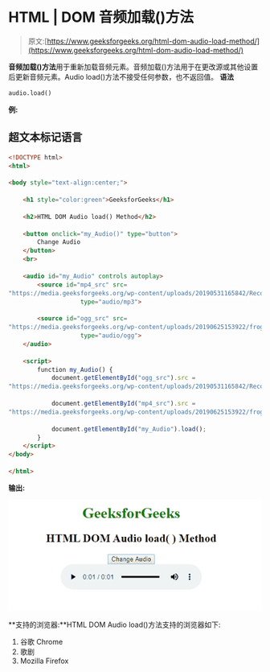 # HTML | DOM 音频加载()方法

> 原文:[https://www.geeksforgeeks.org/html-dom-audio-load-method/](https://www.geeksforgeeks.org/html-dom-audio-load-method/)

**音频加载()方法**用于重新加载音频元素。音频加载()方法用于在更改源或其他设置后更新音频元素。Audio load()方法不接受任何参数，也不返回值。
**语法**

```html
audio.load()
```

**例:**

## 超文本标记语言

```html
<!DOCTYPE html>
<html>

<body style="text-align:center;">

    <h1 style="color:green">GeeksforGeeks</h1>

    <h2>HTML DOM Audio load() Method</h2>

    <button onclick="my_Audio()" type="button">
        Change Audio
    </button>
    <br>

    <audio id="my_Audio" controls autoplay>
        <source id="mp4_src" src=
"https://media.geeksforgeeks.org/wp-content/uploads/20190531165842/Recording1514.ogg"
                    type="audio/mp3">

        <source id="ogg_src" src=
"https://media.geeksforgeeks.org/wp-content/uploads/20190625153922/frog.mp3"
                    type="audio/ogg">
    </audio>

    <script>
        function my_Audio() {
            document.getElementById("ogg_src").src =
"https://media.geeksforgeeks.org/wp-content/uploads/20190531165842/Recording1514.ogg";

            document.getElementById("mp4_src").src =
"https://media.geeksforgeeks.org/wp-content/uploads/20190625153922/frog.mp3";

            document.getElementById("my_Audio").load();
        }
    </script>
</body>

</html>
```

**输出:**

![](img/4bfafad9af9fdb6431843ae4fee0a4d0.png)

**支持的浏览器:**HTML DOM Audio load()方法支持的浏览器如下:

1.  谷歌 Chrome
2.  歌剧
3.  Mozilla Firefox